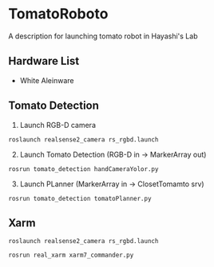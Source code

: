 # TomatoRoboto
A description for launching tomato robot in Hayashi's Lab

## Hardware List
- White Aleinware

## Tomato Detection

1. Launch RGB-D camera 
```
roslaunch realsense2_camera rs_rgbd.launch
```
2. Launch Tomato Detection (RGB-D in -> MarkerArray out)
```
rosrun tomato_detection handCameraYolor.py
```
3. Launch PLanner (MarkerArray in -> ClosetTomamto srv)
```
rosrun tomato_detection tomatoPlanner.py
```

## Xarm
```
roslaunch realsense2_camera rs_rgbd.launch
```
```
rosrun real_xarm xarm7_commander.py
```
